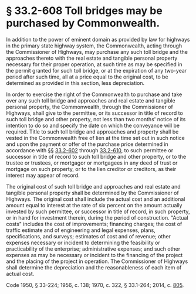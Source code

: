 # § 33.2-608 Toll bridges may be purchased by Commonwealth.

<p>In addition to the power of eminent domain as provided by law for highways in the primary state highway system, the Commonwealth, acting through the Commissioner of Highways, may purchase any such toll bridge and the approaches thereto with the real estate and tangible personal property necessary for their proper operation, at such time as may be specified in the permit granted for such toll bridge, or at the expiration of any two-year period after such time, all at a price equal to the original cost, to be determined as provided in this section, less depreciation.</p><p>In order to exercise the right of the Commonwealth to purchase and take over any such toll bridge and approaches and real estate and tangible personal property, the Commonwealth, through the Commissioner of Highways, shall give to the permittee, or its successor in title of record to such toll bridge and other property, not less than two months' notice of its intention to do so and specify the date on which the conveyance will be required. Title to such toll bridge and approaches and property shall be vested in the Commonwealth free of lien at the time set out in such notice and upon the payment or offer of the purchase price determined in accordance with §§ <a href='http://law.lis.virginia.gov/vacode/33.2-602/'>33.2-602</a> through <a href='http://law.lis.virginia.gov/vacode/33.2-610/'>33.2-610</a>, to such permittee or successor in title of record to such toll bridge and other property, or to the trustee or trustees, or mortgagor or mortgagees in any deed of trust or mortgage on such property, or to the lien creditor or creditors, as their interest may appear of record.</p><p>The original cost of such toll bridge and approaches and real estate and tangible personal property shall be determined by the Commissioner of Highways. The original cost shall include the actual cost and an additional amount equal to interest at the rate of six percent on the amount actually invested by such permittee, or successor in title of record, in such property, or in hand for investment therein, during the period of construction. "Actual costs" includes the cost of improvements; financing charges; the cost of traffic estimate and of engineering and legal expenses, plans, specifications, and surveys; estimates of cost and of revenue; other expenses necessary or incident to determining the feasibility or practicability of the enterprise; administrative expenses; and such other expenses as may be necessary or incident to the financing of the project and the placing of the project in operation. The Commissioner of Highways shall determine the depreciation and the reasonableness of each item of actual cost.</p><p>Code 1950, § 33-224; 1956, c. 138; 1970, c. 322, § 33.1-264; 2014, c. <a href='http://lis.virginia.gov/cgi-bin/legp604.exe?141+ful+CHAP0805'>805</a>.</p>